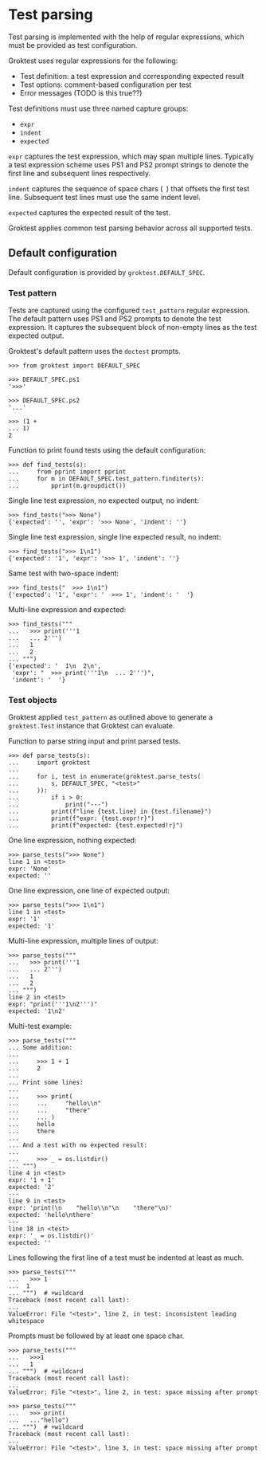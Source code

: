 # Test parsing

Test parsing is implemented with the help of regular expressions, which
must be provided as test configuration.

Groktest uses regular expressions for the following:

- Test definition: a test expression and corresponding expected result
- Test options: comment-based configuration per test
- Error messages (TODO is this true??)

Test definitions must use three named capture groups:

- `expr`
- `indent`
- `expected`

`expr` captures the test expression, which may span multiple lines.
Typically a test expression scheme uses PS1 and PS2 prompt strings to
denote the first line and subsequent lines respectively.

`indent` captures the sequence of space chars (` `) that offsets the
first test line. Subsequent test lines must use the same indent level.

`expected` captures the expected result of the test.

Groktest applies common test parsing behavior across all supported
tests.

## Default configuration

Default configuration is provided by `groktest.DEFAULT_SPEC`.

### Test pattern

Tests are captured using the configured `test_pattern` regular
expression. The default pattern uses PS1 and PS2 prompts to denote the
test expression. It captures the subsequent block of non-empty lines as
the test expected output.

Groktest's default pattern uses the `doctest` prompts.

    >>> from groktest import DEFAULT_SPEC

    >>> DEFAULT_SPEC.ps1
    '>>>'

    >>> DEFAULT_SPEC.ps2
    '...'

    >>> (1 +
    ... 1)
    2

Function to print found tests using the default configuration:

    >>> def find_tests(s):
    ...     from pprint import pprint
    ...     for m in DEFAULT_SPEC.test_pattern.finditer(s):
    ...         pprint(m.groupdict())

Single line test expression, no expected output, no indent:

    >>> find_tests(">>> None")
    {'expected': '', 'expr': '>>> None', 'indent': ''}

Single line test expression, single line expected result, no indent:

    >>> find_tests(">>> 1\n1")
    {'expected': '1', 'expr': '>>> 1', 'indent': ''}

Same test with two-space indent:

    >>> find_tests("  >>> 1\n1")
    {'expected': '1', 'expr': '  >>> 1', 'indent': '  '}

Multi-line expression and expected:

    >>> find_tests("""
    ...   >>> print('''1
    ...   ... 2''')
    ...   1
    ...   2
    ... """)
    {'expected': '  1\n  2\n',
     'expr': "  >>> print('''1\n  ... 2''')",
     'indent': '  '}

### Test objects

Groktest applied `test_pattern` as outlined above to generate a
`groktest.Test` instance that Groktest can evaluate.

Function to parse string input and print parsed tests.

    >>> def parse_tests(s):
    ...     import groktest
    ...
    ...     for i, test in enumerate(groktest.parse_tests(
    ...         s, DEFAULT_SPEC, "<test>"
    ...     )):
    ...         if i > 0:
    ...             print("---")
    ...         print(f"line {test.line} in {test.filename}")
    ...         print(f"expr: {test.expr!r}")
    ...         print(f"expected: {test.expected!r}")

One line expression, nothing expected:

    >>> parse_tests(">>> None")
    line 1 in <test>
    expr: 'None'
    expected: ''

One line expression, one line of expected output:

    >>> parse_tests(">>> 1\n1")
    line 1 in <test>
    expr: '1'
    expected: '1'

Multi-line expression, multiple lines of output:

    >>> parse_tests("""
    ...   >>> print('''1
    ...   ... 2''')
    ...   1
    ...   2
    ... """)
    line 2 in <test>
    expr: "print('''1\n2''')"
    expected: '1\n2'

Multi-test example:

    >>> parse_tests("""
    ... Some addition:
    ...
    ...     >>> 1 + 1
    ...     2
    ...
    ... Print some lines:
    ...
    ...     >>> print(
    ...     ...     "hello\\n"
    ...     ...     "there"
    ...     ... )
    ...     hello
    ...     there
    ...
    ... And a test with no expected result:
    ...
    ...     >>> _ = os.listdir()
    ... """)
    line 4 in <test>
    expr: '1 + 1'
    expected: '2'
    ---
    line 9 in <test>
    expr: 'print(\n    "hello\\n"\n    "there"\n)'
    expected: 'hello\nthere'
    ---
    line 18 in <test>
    expr: '_ = os.listdir()'
    expected: ''

Lines following the first line of a test must be indented at least as
much.

    >>> parse_tests("""
    ...   >>> 1
    ...  1
    ... """)  # +wildcard
    Traceback (most recent call last):
    ...
    ValueError: File "<test>", line 2, in test: inconsistent leading whitespace

Prompts must be followed by at least one space char.

    >>> parse_tests("""
    ...   >>>1
    ...   1
    ... """)  # +wildcard
    Traceback (most recent call last):
    ...
    ValueError: File "<test>", line 2, in test: space missing after prompt

    >>> parse_tests("""
    ...   >>> print(
    ...   ..."hello")
    ... """)  # +wildcard
    Traceback (most recent call last):
    ...
    ValueError: File "<test>", line 3, in test: space missing after prompt

